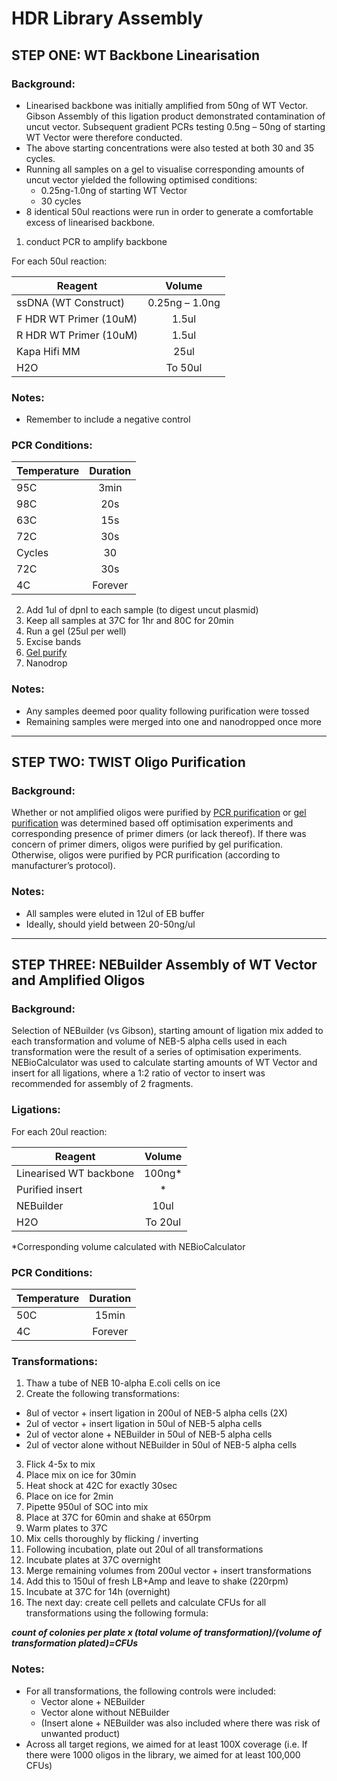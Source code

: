 # HDR Library Assembly 

## STEP ONE: WT Backbone Linearisation 


### Background:
* Linearised backbone was initially amplified from 50ng of WT Vector. Gibson Assembly of this ligation product demonstrated contamination of uncut vector. Subsequent gradient PCRs testing 0.5ng – 50ng of starting WT Vector were therefore conducted.
* The above starting concentrations were also tested at both 30 and 35 cycles.
* Running all samples on a gel to visualise corresponding amounts of uncut vector yielded the following optimised conditions:
  * 0.25ng-1.0ng of starting WT Vector
  * 30 cycles
* 8 identical 50ul reactions were run in order to generate a comfortable excess of linearised backbone. 

1. conduct PCR to amplify backbone

For each 50ul reaction:

| Reagent        | Volume           |
| ------------- |:-------------:|
|ssDNA (WT Construct)|	0.25ng – 1.0ng|
|F HDR WT Primer (10uM)	|1.5ul|
|R HDR WT Primer (10uM)	|1.5ul|
|Kapa Hifi MM	|25ul|
|H2O| 	To 50ul| 

### Notes:
* Remember to include a negative control 


### PCR Conditions: 

| Temperature       | Duration           |
| ------------- |:-------------:|
|95C	|3min|
|98C	|20s|
|63C	|15s|
|72C |	30s|
|Cycles |	30|
|72C| 	30s|
|4C	|Forever| 

2. Add 1ul of dpnI to each sample (to digest uncut plasmid)
3. Keep all samples at 37C for 1hr and 80C for 20min
4. Run a gel (25ul per well)
5. Excise bands
6. [Gel purify](https://github.com/vb9Sanger/5-UTR-SGE/blob/main/WetLab_Protocols/gel_purification.md)
7. Nanodrop

### Notes: 
* Any samples deemed poor quality following purification were tossed
* Remaining samples were merged into one and nanodropped once more

--- 
## STEP TWO: TWIST Oligo Purification 

### Background:
Whether or not amplified oligos were purified by [PCR purification](https://github.com/vb9Sanger/5-UTR-SGE/blob/main/WetLab_Protocols/PCR_purification.md) or [gel purification](https://github.com/vb9Sanger/5-UTR-SGE/blob/main/WetLab_Protocols/gel_purification.md) was determined based off optimisation experiments and corresponding presence of primer dimers (or lack thereof). If there was concern of primer dimers, oligos were purified by gel purification. Otherwise, oligos were purified by PCR purification (according to manufacturer’s protocol).

### Notes:
* All samples were eluted in 12ul of EB buffer
* Ideally, should yield between 20-50ng/ul

--- 
## STEP THREE: NEBuilder Assembly of WT Vector and Amplified Oligos 	

### Background:
Selection of NEBuilder (vs Gibson), starting amount of ligation mix added to each transformation and volume of NEB-5 alpha cells used in each transformation were the result of a series of optimisation experiments. 
	NEBioCalculator was used to calculate starting amounts of WT Vector and insert for all ligations, where a 1:2 ratio of vector to insert was recommended for assembly of 2 fragments.

### Ligations:

For each 20ul reaction:

| Reagent        | Volume           |
| ------------- |:-------------:|
|Linearised WT backbone	|100ng*|
|Purified insert |	*|
|NEBuilder |	10ul|
|H2O| 	To 20ul| 
*Corresponding volume calculated with NEBioCalculator 

### PCR Conditions: 

| Temperature       | Duration           |
| ------------- |:-------------:|
|50C	|15min|
|4C	|Forever |


### Transformations:

1. Thaw a tube of NEB 10-alpha E.coli cells on ice
2. Create the following transformations:
* 8ul of vector + insert ligation in 200ul of NEB-5 alpha cells (2X)
* 2ul of vector + insert ligation in 50ul of NEB-5 alpha cells
* 2ul of vector alone + NEBuilder in 50ul of NEB-5 alpha cells
* 2ul of vector alone without NEBuilder in 50ul of NEB-5 alpha cells
3. Flick 4-5x to mix
4. Place mix on ice for 30min
5. Heat shock at 42C for exactly 30sec
6. Place on ice for 2min
7. Pipette 950ul of SOC into mix
8. Place at 37C for 60min and shake at 650rpm
9. Warm plates to 37C
10. Mix cells thoroughly by flicking / inverting
11. Following incubation, plate out 20ul of all transformations
12. Incubate plates at 37C overnight
13. Merge remaining volumes from 200ul vector + insert transformations
14. Add this to 150ul of fresh LB+Amp and leave to shake (220rpm)
15. Incubate at 37C for 14h (overnight)
16. The next day: create cell pellets and calculate CFUs for all transformations using the following formula:

***count of colonies per plate x  (total volume of transformation)/(volume of transformation plated)=CFUs***
	
 ### Notes:
* For all transformations, the following controls were included:
  * Vector alone + NEBuilder
  * Vector alone without NEBuilder
  * (Insert alone + NEBuilder was also included where there was risk of unwanted product)
* Across all target regions, we aimed for at least 100X coverage (i.e. If there were 1000 oligos in the library, we aimed for at least 100,000 CFUs)



